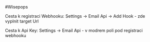 #Wisepops

Cesta k registraci Webhooku: Settings → Email Api → Add Hook - zde vyplnit target Url

Cesta k Api Key: Settings → Email Api - v modrem poli pod registraci webhooku